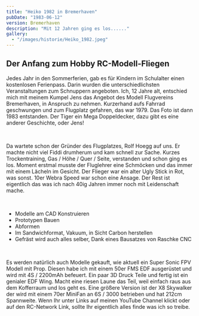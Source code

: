 ```yaml
---
title: "Heiko 1982 in Bremerhaven"
pubDate: "1983-06-12"
version: Bremerhaven
description: "Mit 12 Jahren ging es los......"
gallery:
  - "/images/historie/Heiko_1982.jpeg"
---
```


## Der Anfang zum Hobby RC-Modell-Fliegen

Jedes Jahr in den Sommerferien, gab es für Kindern im Schulalter einen kostenlosen Ferienpass. Darin wurden die unterschiedlichsten Veranstaltungen zum Schnuppern angeboten. Ich, 12 Jahre alt, entschied mich mit meinem Kumpel Jens das Angebot des Modell Flugvereins Bremerhaven, in Anspruch zu nehmen. Kurzerhand aufs Fahrrad geschwungen und zum Flugplatz gefahren, das war 1979. Das Foto ist dann 1983 entstanden. Der Tiger ein Mega Doppeldecker, dazu gibt es eine anderer Geschichte, oder Jens!

<br/>

Da wartete schon der Gründer des Flugplatzes, Rolf Hoegg auf uns. Er machte nicht viel Fiddi drumherum und kam schnell zur Sache. Kurzes Trockentraining, Gas / Höhe / Quer / Seite, verstanden und schon ging es los. Moment erstmal musste der Fluglehrer eine Schmöcken und das immer mit einem Lächeln im Gesicht. Der Flieger war ein alter Ugly Stick in Rot, was sonst. 10er Webra Speed war schon eine Ansage. Der Rest ist eigentlich das was ich nach 40ig Jahren immer noch mit Leidenschaft mache.

<br/>

- Modelle am CAD Konstruieren
- Prototypen Bauen
- Abformen
- Im Sandwichformat, Vakuum, in Sicht Carbon herstellen
- Gefräst wird auch alles selber, Dank eines Bausatzes von Raschke CNC

<br/>

Es werden natürlich auch Modelle gekauft, wie aktuell ein Super Sonic FPV Modell mit Prop. Diesen habe ich mit einem 50er FMS EDF ausgerüstet und wird mit 4S / 2200mAh befeuert. Ein paar 3D Druck Teile und fertig ist ein genialer EDF Wing. Macht eine riesen Laune das Teil, weil einfach raus aus dem Kofferraum und los geht es. Eine größere Version ist der X8 Skywalker der wird mit einem 70er MiniFan an 6S / 3000 betrieben und hat 212cm Spannweite. Wenn Ihr unter Links auf meinen YouTube Channel klickt oder auf den RC-Network Link, sollte Ihr eigentlich alles finde was ich so treibe.
